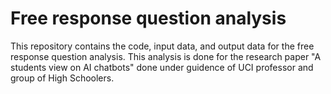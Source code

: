 # Free response question analysis

This repository contains the code, input data, and output data for the free response question analysis. This analysis is done for the research paper "A students view on AI chatbots" done under guidence of UCI professor and group of High Schoolers.
